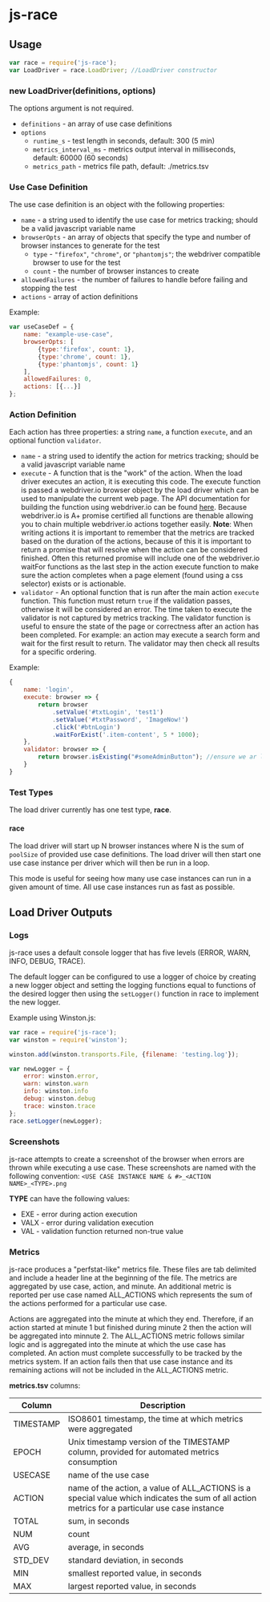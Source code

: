 # js-race

## Usage
```javascript
var race = require('js-race');
var LoadDriver = race.LoadDriver; //LoadDriver constructor
```

### new LoadDriver(definitions, options)
The options argument is not required.

* `definitions` - an array of use case definitions
* `options`
  * `runtime_s` - test length in seconds, default: 300 (5 min)
  * `metrics_interval_ms` - metrics output interval in milliseconds, default: 60000 (60 seconds)
  * `metrics_path` - metrics file path, default: ./metrics.tsv

### Use Case Definition
The use case definition is an object with the following properties:

* `name` - a string used to identify the use case for metrics tracking; should be a valid javascript variable name
* `browserOpts` - an array of objects that specify the type and number of browser instances to generate for the test
    * `type` - `"firefox"`, `"chrome"`, or `"phantomjs"`; the webdriver compatible browser to use for the test
    * `count` - the number of browser instances to create
* `allowedFailures` - the number of failures to handle before failing and stopping the test
* `actions` - array of action definitions

Example:
```javascript
var useCaseDef = {
    name: "example-use-case",
    browserOpts: [
        {type:'firefox', count: 1},
        {type:'chrome', count: 1},
        {type:'phantomjs', count: 1}
    ],
    allowedFailures: 0,
    actions: [{...}]
};
```

### Action Definition
Each action has three properties: a string `name`, a function `execute`, and an optional function `validator`.

* `name` - a string used to identify the action for metrics tracking; should be a valid javascript variable name
* `execute` - A function that is the "work" of the action. When the load driver executes an action, it is executing this code. The execute function is passed a webdriver.io browser object by the load driver which can be used to manipulate the current web page. The API documentation for building the function using webdriver.io can be found [here](http://webdriver.io/api.html). Because webdriver.io is A+ promise certified all functions are thenable allowing you to chain multiple webdriver.io actions together easily. 
 __Note__: When writing actions it is important to remember that the metrics are tracked based on the duration of the actions, because of this it is important to return a promise that will resolve when the action can be considered finished. Often this returned promise will include one of the webdriver.io waitFor functions as the last step in the action execute function to make sure the action completes when a page element (found using a css selector) exists or is actionable.
* `validator` - An optional function that is run after the main action `execute` function. This function must return `true` if the validation passes, otherwise it will be considered an error. The time taken to execute the validator is not captured by metrics tracking.
 The validator function is useful to ensure the state of the page or correctness after an action has been completed. For example: an action may execute a search form and wait for the first result to return. The validator may then check all results for a specific ordering. 

Example:

```javascript
{
    name: 'login',
    execute: browser => {
        return browser
            .setValue('#txtLogin', 'test1')
            .setValue('#txtPassword', 'ImageNow!')
            .click('#btnLogin')
            .waitForExist('.item-content', 5 * 1000);
    },
    validator: browser => {
        return browser.isExisting("#someAdminButton"); //ensure we ar logged in as an administrator
    } 
}
```

### Test Types
The load driver currently has one test type, __race__.

#### race
The load driver will start up N browser instances where N is the sum of `poolSize` of provided use case definitions.  The load driver will then start one use case instance per driver which will then be run in a loop.  

This mode is useful for seeing how many use case instances can run in a given amount of time.  All use case instances run as fast as possible.

## Load Driver Outputs

### Logs
js-race uses a default console logger that has five levels (ERROR, WARN, INFO, DEBUG, TRACE). 

The default logger can be configured to use a logger of choice by creating a new logger object and setting the logging functions equal to functions of the desired logger then using the `setLogger()` function in race to implement the new logger.

Example using Winston.js:

```javascript
var race = require('js-race');
var winston = require('winston');

winston.add(winston.transports.File, {filename: 'testing.log'});

var newLogger = {
    error: winston.error,
    warn: winston.warn
    info: winston.info
    debug: winston.debug
    trace: winston.trace
};
race.setLogger(newLogger);
```

### Screenshots
js-race attempts to create a screenshot of the browser when errors are thrown while executing a use case.  These screenshots are named with the following convention: 
```<USE CASE INSTANCE NAME & #>_<ACTION NAME>_<TYPE>.png```

__TYPE__ can have the following values:
* EXE - error during action execution
* VALX - error during validation execution
* VAL - validation function returned non-true value

### Metrics
js-race produces a "perfstat-like" metrics file.  These files are tab delimited and include a header line at the beginning of the file.  The metrics are aggregated by use case, action, and minute.  An additional metric is reported per use case named ALL_ACTIONS which represents the sum of the actions performed for a particular use case.

Actions are aggregated into the minute at which they end.  Therefore, if an action started at minute 1 but finished during minute 2 then the action will be aggregated into minnute 2.  The ALL_ACTIONS metric follows similar logic and is aggregated into the minute at which the use case has completed.  An action must complete successfully to be tracked by the metrics system.  If an action fails then that use case instance and its remaining actions will not be included in the ALL_ACTIONS metric.

__metrics.tsv__ columns:

| Column | Description |
| --- | --- |
| TIMESTAMP | ISO8601 timestamp, the time at which metrics were aggregated |
| EPOCH | Unix timestamp version of the TIMESTAMP column, provided for automated metrics consumption |
| USECASE | name of the use case |
| ACTION | name of the action, a value of ALL_ACTIONS is a special value which indicates the sum of all action metrics for a particular use case instance |
| TOTAL | sum, in seconds |
| NUM | count |
| AVG | average, in seconds |
| STD_DEV | standard deviation, in seconds |
| MIN | smallest reported value, in seconds |
| MAX | largest reported value, in seconds |